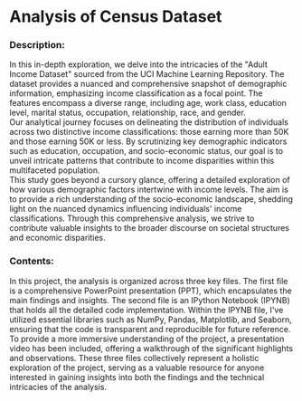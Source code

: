 # Analysis of Census Dataset  
### Description:  
In this in-depth exploration, we delve into the intricacies of the "Adult Income Dataset" sourced from the UCI Machine Learning Repository. The dataset provides a nuanced and comprehensive snapshot of demographic information, emphasizing income classification as a focal point. The features encompass a diverse range, including age, work class, education level, marital status, occupation, relationship, race, and gender.  
Our analytical journey focuses on delineating the distribution of individuals across two distinctive income classifications: those earning more than 50K and those earning 50K or less. By scrutinizing key demographic indicators such as education, occupation, and socio-economic status, our goal is to unveil intricate patterns that contribute to income disparities within this multifaceted population.  
This study goes beyond a cursory glance, offering a detailed exploration of how various demographic factors intertwine with income levels. The aim is to provide a rich understanding of the socio-economic landscape, shedding light on the nuanced dynamics influencing individuals' income classifications. Through this comprehensive analysis, we strive to contribute valuable insights to the broader discourse on societal structures and economic disparities.  

### Contents:  
In this project, the analysis is organized across three key files. The first file is a comprehensive PowerPoint presentation (PPT), which encapsulates the main findings and insights. The second file is an IPython Notebook (IPYNB) that holds all the detailed code implementation. Within the IPYNB file, I've utilized essential libraries such as NumPy, Pandas, Matplotlib, and Seaborn, ensuring that the code is transparent and reproducible for future reference.  
To provide a more immersive understanding of the project, a presentation video has been included, offering a walkthrough of the significant highlights and observations. These three files collectively represent a holistic exploration of the project, serving as a valuable resource for anyone interested in gaining insights into both the findings and the technical intricacies of the analysis.  

